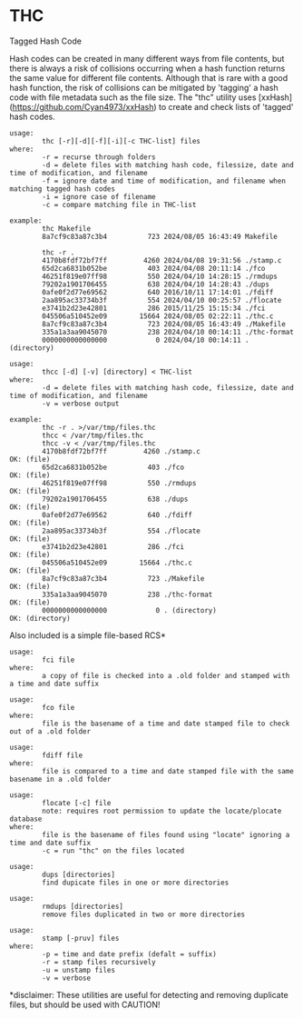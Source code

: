# THC
Tagged Hash Code

Hash codes can be created in many different ways from file contents, but there is always a risk of collisions occurring when a hash function returns the same value for different file contents. Although that is rare with a good hash function, the risk of collisions can be mitigated by 'tagging' a hash code with file metadata such as the file size. The "thc" utility uses  [xxHash] (https://github.com/Cyan4973/xxHash) to create and check lists of 'tagged' hash codes.

```
usage:
        thc [-r][-d][-f][-i][-c THC-list] files
where:
        -r = recurse through folders
        -d = delete files with matching hash code, filessize, date and time of modification, and filename
        -f = ignore date and time of modification, and filename when matching tagged hash codes
        -i = ignore case of filename
        -c = compare matching file in THC-list

example:
        thc Makefile
        8a7cf9c83a87c3b4          723 2024/08/05 16:43:49 Makefile

        thc -r .
        4170b8fdf72bf7ff         4260 2024/04/08 19:31:56 ./stamp.c
        65d2ca6831b052be          403 2024/04/08 20:11:14 ./fco
        46251f819e07ff98          550 2024/04/10 14:28:15 ./rmdups
        79202a1901706455          638 2024/04/10 14:28:43 ./dups
        0afe0f2d77e69562          640 2016/10/11 17:14:01 ./fdiff
        2aa895ac33734b3f          554 2024/04/10 00:25:57 ./flocate
        e3741b2d23e42801          286 2015/11/25 15:15:34 ./fci
        045506a510452e09        15664 2024/08/05 02:22:11 ./thc.c
        8a7cf9c83a87c3b4          723 2024/08/05 16:43:49 ./Makefile
        335a1a3aa9045070          238 2024/04/10 00:14:11 ./thc-format
        0000000000000000            0 2024/04/10 00:14:11 . (directory)

usage:
        thcc [-d] [-v] [directory] < THC-list
where:
        -d = delete files with matching hash code, filessize, date and time of modification, and filename
        -v = verbose output

example:
        thc -r . >/var/tmp/files.thc
        thcc < /var/tmp/files.thc
        thcc -v < /var/tmp/files.thc
        4170b8fdf72bf7ff         4260 ./stamp.c                        OK: (file)
        65d2ca6831b052be          403 ./fco                            OK: (file)
        46251f819e07ff98          550 ./rmdups                         OK: (file)
        79202a1901706455          638 ./dups                           OK: (file)
        0afe0f2d77e69562          640 ./fdiff                          OK: (file)
        2aa895ac33734b3f          554 ./flocate                        OK: (file)
        e3741b2d23e42801          286 ./fci                            OK: (file)
        045506a510452e09        15664 ./thc.c                          OK: (file)
        8a7cf9c83a87c3b4          723 ./Makefile                       OK: (file)
        335a1a3aa9045070          238 ./thc-format                     OK: (file)
        0000000000000000            0 . (directory)                    OK: (directory)
```
Also included is a simple file-based RCS*
```
usage:
        fci file
where:
        a copy of file is checked into a .old folder and stamped with a time and date suffix

usage:
        fco file
where:
        file is the basename of a time and date stamped file to check out of a .old folder

usage:
        fdiff file
where:
        file is compared to a time and date stamped file with the same basename in a .old folder

usage:
        flocate [-c] file
        note: requires root permission to update the locate/plocate database
where:
        file is the basename of files found using "locate" ignoring a time and date suffix
        -c = run "thc" on the files located

usage:
        dups [directories]
        find dupicate files in one or more directories

usage:
        rmdups [directories]
        remove files duplicated in two or more directories

usage:
        stamp [-pruv] files
where:
        -p = time and date prefix (defalt = suffix)
        -r = stamp files recursively
        -u = unstamp files
        -v = verbose
```
*disclaimer:
These utilities are useful for detecting and removing duplicate files, but should be used with CAUTION!


